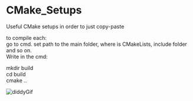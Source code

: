 # CMake_Setups
Useful CMake setups in order to just copy-paste  <br/>

to compile each:  <br/>
go to cmd. set path to the main folder, where is CMakeLists, include folder and so on. <br/>
Write in the cmd: <br/>

mkdir build <br/>
cd build <br/>
cmake .. <br/>

![diddyGif](https://github.com/user-attachments/assets/caa57d2e-1e6c-49e2-998c-309738e5ba46)
